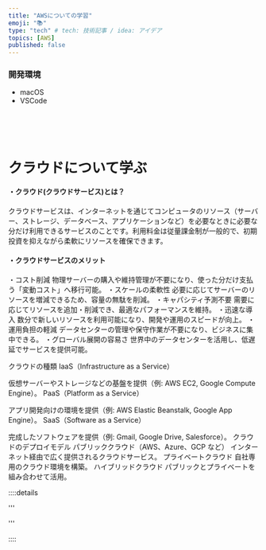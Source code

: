 ```yaml
---
title: "AWSについての学習"
emoji: "📚"
type: "tech" # tech: 技術記事 / idea: アイデア
topics: [AWS]
published: false
---
```

### 開発環境
- macOS
- VSCode


<br>
<br>
<br>

# クラウドについて学ぶ
#### ・クラウド(クラウドサービス)とは？
クラウドサービスは、インターネットを通じてコンピュータのリソース（サーバー、ストレージ、データベース、アプリケーションなど）を必要なときに必要な分だけ利用できるサービスのことです。利用料金は従量課金制が一般的で、初期投資を抑えながら柔軟にリソースを確保できます。


#### ・クラウドサービスのメリット
・コスト削減
物理サーバーの購入や維持管理が不要になり、使った分だけ支払う「変動コスト」へ移行可能。
・スケールの柔軟性
必要に応じてサーバーのリソースを増減できるため、容量の無駄を削減。
・キャパシティ予測不要
需要に応じてリソースを追加・削減でき、最適なパフォーマンスを維持。
・迅速な導入
数分で新しいリソースを利用可能になり、開発や運用のスピードが向上。
・運用負担の軽減
データセンターの管理や保守作業が不要になり、ビジネスに集中できる。
・グローバル展開の容易さ
世界中のデータセンターを活用し、低遅延でサービスを提供可能。








クラウドの種類
IaaS（Infrastructure as a Service）

仮想サーバーやストレージなどの基盤を提供（例: AWS EC2, Google Compute Engine）。
PaaS（Platform as a Service）

アプリ開発向けの環境を提供（例: AWS Elastic Beanstalk, Google App Engine）。
SaaS（Software as a Service）

完成したソフトウェアを提供（例: Gmail, Google Drive, Salesforce）。
クラウドのデプロイモデル
パブリッククラウド（AWS、Azure、GCP など）
インターネット経由で広く提供されるクラウドサービス。
プライベートクラウド
自社専用のクラウド環境を構築。
ハイブリッドクラウド
パブリックとプライベートを組み合わせて活用。





::::details 

'''


'''

::::

<br>
<br>
<br>